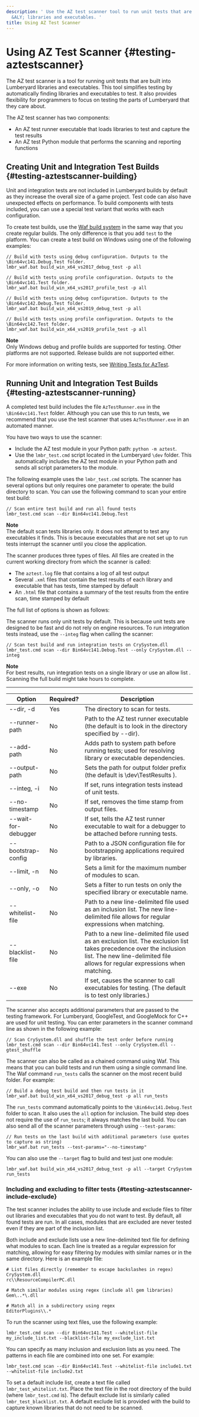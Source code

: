 ```yaml
---
description: ' Use the AZ test scanner tool to run unit tests that are built into
  &ALY; libraries and executables. '
title: Using AZ Test Scanner
---
```

# Using AZ Test Scanner {#testing-aztestscanner}

The AZ test scanner is a tool for running unit tests that are built into Lumberyard libraries and executables\. This tool simplifies testing by automatically finding libraries and executables to test\. It also provides flexibility for programmers to focus on testing the parts of Lumberyard that they care about\.

The AZ test scanner has two components:
+ An AZ test runner executable that loads libraries to test and capture the test results
+ An AZ test Python module that performs the scanning and reporting functions

## Creating Unit and Integration Test Builds {#testing-aztestscanner-building}

Unit and integration tests are not included in Lumberyard builds by default as they increase the overall size of a game project\. Test code can also have unexpected effects on performance\. To build components with tests included, you can use a special test variant that works with each configuration\.

To create test builds, use the [Waf build system](/docs/userguide/waf/intro.md) in the same way that you create regular builds\. The only difference is that you add `test` to the platform\. You can create a test build on Windows using one of the following examples:

```
// Build with tests using debug configuration. Outputs to the \Bin64vc141.Debug.Test folder.
lmbr_waf.bat build_win_x64_vs2017_debug_test -p all

// Build with tests using profile configuration. Outputs to the \Bin64vc141.Test folder.
lmbr_waf.bat build_win_x64_vs2017_profile_test -p all

// Build with tests using debug configuration. Outputs to the \Bin64vc142.Debug.Test folder.
lmbr_waf.bat build_win_x64_vs2019_debug_test -p all

// Build with tests using profile configuration. Outputs to the \Bin64vc142.Test folder.
lmbr_waf.bat build_win_x64_vs2019_profile_test -p all
```

**Note**  
Only Windows debug and profile builds are supported for testing\. Other platforms are not supported\. Release builds are not supported either\.

For more information on writing tests, see [Writing Tests for AzTest](/docs/userguide/programming/testing/aztest-writing-tests.md)\.

## Running Unit and Integration Test Builds {#testing-aztestscanner-running}

A completed test build includes the file `AzTestRunner.exe` in the `\Bin64vc141.Test` folder\. Although you can use this to run tests, we recommend that you use the test scanner that uses `AzTestRunner.exe` in an automated manner\.

You have two ways to use the scanner:
+ Include the AZ test module in your Python path: `python -m aztest`\. 
+ Use the `lmbr_test.cmd` script located in the Lumberyard `\dev` folder\. This automatically includes the AZ test module in your Python path and sends all script parameters to the module\.

The following example uses the `lmbr_test.cmd` scripts\. The scanner has several options but only requires one parameter to operate: the build directory to scan\. You can use the following command to scan your entire test build:

```
// Scan entire test build and run all found tests
lmbr_test.cmd scan --dir Bin64vc141.Debug.Test
```

**Note**  
The default scan tests libraries only\. It does not attempt to test any executables it finds\. This is because executables that are not set up to run tests interrupt the scanner until you close the application\.

The scanner produces three types of files\. All files are created in the current working directory from which the scanner is called:
+ The `aztest.log` file that contains a log of all test output
+ Several `.xml` files that contain the test results of each library and executable that has tests, time stamped by default
+ An `.html` file that contains a summary of the test results from the entire scan, time stamped by default

The full list of options is shown as follows:

The scanner runs only unit tests by default\. This is because unit tests are designed to be fast and do not rely on engine resources\. To run integration tests instead, use the `--integ` flag when calling the scanner:

```
// Scan test build and run integration tests on CrySystem.dll
lmbr_test.cmd scan --dir Bin64vc141.Debug.Test --only CrySystem.dll --integ
```

**Note**  
For best results, run integration tests on a single library or use an allow list \. Scanning the full build might take hours to complete\.

 


****  

| Option | Required? | Description | 
| --- | --- | --- | 
| \-\-dir, \-d | Yes | The directory to scan for tests\. | 
| \-\-runner\-path | No | Path to the AZ test runner executable \(the default is to look in the directory specified by \-\-dir\)\. | 
| \-\-add\-path | No | Adds path to system path before running tests; used for resolving library or executable dependencies\. | 
| \-\-output\-path | No | Sets the path for output folder prefix \(the default is \\dev\\TestResults \)\. | 
| \-\-integ, \-i | No | If set, runs integration tests instead of unit tests\. | 
| \-\-no\-timestamp | No | If set, removes the time stamp from output files\. | 
| \-\-wait\-for\-debugger | No | If set, tells the AZ test runner executable to wait for a debugger to be attached before running tests\. | 
| \-\-bootstrap\-config | No | Path to a JSON configuration file for bootstrapping applications required by libraries\. | 
| \-\-limit, \-n | No | Sets a limit for the maximum number of modules to scan\. | 
| \-\-only, \-o | No | Sets a filter to run tests on only the specified library or executable name\. | 
| \-\-whitelist\-file | No | Path to a new line\-delimited file used as an inclusion list\. The new line\-delimited file allows for regular expressions when matching\. | 
| \-\-blacklist\-file | No | Path to a new line\-delimited file used as an exclusion list\. The exclusion list takes precedence over the inclusion list\. The new line\-delimited file allows for regular expressions when matching\. | 
| \-\-exe | No | If set, causes the scanner to call executables for testing\. \(The default is to test only libraries\.\) | 

The scanner also accepts additional parameters that are passed to the testing framework\. For Lumberyard, GoogleTest, and GoogleMock for C\+\+ are used for unit testing\. You can enter parameters in the scanner command line as shown in the following example:

```
// Scan CrySystem.dll and shuffle the test order before running
lmbr_test.cmd scan --dir Bin64vc141.Test --only CrySystem.dll --gtest_shuffle
```

The scanner can also be called as a chained command using Waf\. This means that you can build tests and run them using a single command line\. The Waf command `run_tests` calls the scanner on the most recent build folder\. For example:

```
// Build a debug test build and then run tests in it
lmbr_waf.bat build_win_x64_vs2017_debug_test -p all run_tests
```

The `run_tests` command automatically points to the `\Bin64vc141.Debug.Test` folder to scan\. It also uses the `all` option for inclusion\. The build step does not require the use of `run_tests`; it always matches the last build\. You can also send all of the scanner parameters through using `--test-params`:

```
// Run tests on the last build with additional parameters (use quotes to capture as string)
lmbr_waf.bat run_tests --test-params="--no-timestamp"
```

You can also use the `--target` flag to build and test just one module:

```
lmbr_waf.bat build_win_x64_vs2017_debug_test -p all --target CrySystem run_tests
```

### Including and excluding to filter tests {#testing-aztestscanner-include-exclude}

The test scanner includes the ability to use include and exclude files to filter out libraries and executables that you do not want to test\. By default, all found tests are run\. In all cases, modules that are excluded are never tested even if they are part of the inclusion list\. 

Both include and exclude lists use a new line\-delimited text file for defining what modules to scan\. Each line is treated as a regular expression for matching, allowing for easy filtering by modules with similar names or in the same directory\. Here is an example file:

```
# List files directly (remember to escape backslashes in regex)
CrySystem.dll
rc\\ResourceCompilerPC.dll

# Match similar modules using regex (include all gem libraries)
Gem\..*\.dll

# Match all in a subdirectory using regex
EditorPlugins\\.*
```

To run the scanner using text files, use the following example:

```
lmbr_test.cmd scan --dir Bin64vc141.Test --whitelist-file my_include_list.txt --blacklist-file my_exclude_list.txt
```

You can specify as many inclusion and exclusion lists as you need\. The patterns in each file are combined into one set\. For example:

```
lmbr_test.cmd scan --dir Bin64vc141.Test --whitelist-file include1.txt --whitelist-file include2.txt
```

To set a default include list, create a text file called `lmbr_test_whitelist.txt`\. Place the text file in the root directory of the build \(where `lmbr_test.cmd` is\)\. The default exclude list is similarly called `lmbr_test_blacklist.txt`\. A default exclude list is provided with the build to capture known libraries that do not need to be scanned\.